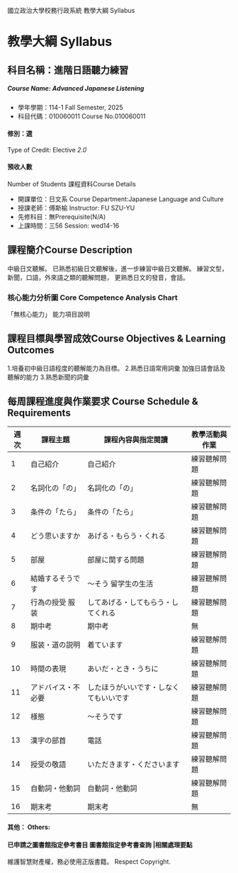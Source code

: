 國立政治大學校務行政系統 教學大綱 Syllabus
# 教學大綱 Syllabus
##  科目名稱：進階日語聽力練習
#####  Course Name: Advanced Japanese Listening
  * 學年學期：114-1 Fall Semester, 2025 
  * 科目代碼：010060011 Course No.010060011
#### 修別：選
Type of Credit: Elective 
_2.0_
#### 預收人數
Number of Students
課程資料Course Details
  * 開課單位：日文系 Course Department:Japanese Language and Culture 
  * 授課老師：傅斯榆 Instructor: FU SZU-YU 
  * 先修科目：無Prerequisite(N/A)
  * 上課時間：三56 Session: wed14-16
##  課程簡介Course Description
中級日文聽解。
已熟悉初級日文聽解後，進一步練習中級日文聽解。
練習文型，新聞，口語，外來語之類的聽解問題，
更熟悉日文的發音，會話。
###  核心能力分析圖 Core Competence Analysis Chart
「無核心能力」 
能力項目說明
##  課程目標與學習成效Course Objectives & Learning Outcomes 
1.培養初中級日語程度的聽解能力為目標。
2.熟悉日語常用詞彙 加強日語會話及聽解的能力
3.熟悉新聞的詞彙
##  每周課程進度與作業要求 Course Schedule & Requirements
週次 |  課程主題 |  課程內容與指定閱讀 |  教學活動與作業  
---|---|---|---  
1 |  自己紹介 |  自己紹介 |  練習聽解問題  
2 |  名詞化の「の」 |  名詞化の「の」 |  練習聽解問題  
3 |  条件の「たら」 |  条件の「たら」 |  練習聽解問題  
4 |  どう思いますか |  あげる・もらう・くれる |  練習聽解問題  
5 |  部屋 |  部屋に関する問題 |  練習聽解問題  
6 |  結婚するそうです |  ～そう 留学生の生活 |  練習聽解問題  
7 |  行為の授受 服装 |  してあげる・してもらう・してくれる |  練習聽解問題  
8 |  期中考 |  期中考 |  無  
9 |  服装・道の説明 |  着ています |  練習聽解問題  
10 |  時間の表現 |  あいだ・とき・うちに |  練習聽解問題  
11 |  アドバイス・不必要 |  したほうがいいです・しなくてもいいです |  練習聽解問題  
12 |  様態 |  ～そうです |  練習聽解問題  
13 |  漢字の部首 |  電話 |  練習聽解問題  
14 |  授受の敬語 |  いただきます・くださいます |  練習聽解問題  
15 |  自動詞・他動詞 |  自動詞・他動詞 |  練習聽解問題  
16 |  期末考 |  期末考 | 無  
####  其他： Others:
####  已申請之圖書館指定參考書目  圖書館指定參考書查詢 |相關處理要點
維護智慧財產權，務必使用正版書籍。 Respect Copyright.